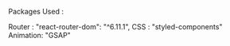 Packages Used :

Router : "react-router-dom": "^6.11.1",
CSS : "styled-components"
Animation: "GSAP"

